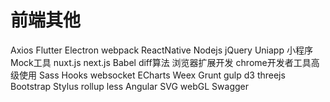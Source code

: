 # 前端其他

Axios
Flutter
Electron
webpack
ReactNative
Nodejs
jQuery
Uniapp
小程序
Mock工具
nuxt.js
next.js
Babel
diff算法
浏览器扩展开发
chrome开发者工具高级使用
Sass
Hooks
websocket
ECharts
Weex
Grunt
gulp
d3
threejs
Bootstrap
Stylus
rollup
less
Angular
SVG
webGL
Swagger